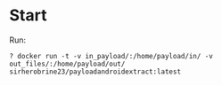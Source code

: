 # Start

Run:

```
? docker run -t -v in_payload/:/home/payload/in/ -v out_files/:/home/payload/out/ sirherobrine23/payloadandroidextract:latest
```
